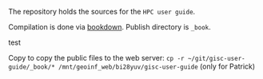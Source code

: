 The repository holds the sources for the `HPC user guide`.

Compilation is done via [bookdown](https://github.com/rstudio/bookdown).
Publish directory is `_book`.

test

Copy to copy the public files to the web server: `cp -r ~/git/gisc-user-guide/_book/* /mnt/geoinf_web/bi28yuv/gisc-user-guide` (only for Patrick)
